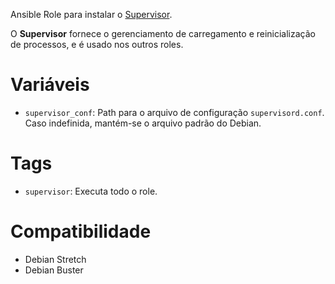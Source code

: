 Ansible Role para instalar o [Supervisor](http://supervisord.org/).

O **Supervisor** fornece o gerenciamento de carregamento e reinicialização de
processos, e é usado nos outros roles.

# Variáveis

- `supervisor_conf`: Path para o arquivo de configuração `supervisord.conf`.
   Caso indefinida, mantém-se o arquivo padrão do Debian.

# Tags

- `supervisor`: Executa todo o role.

# Compatibilidade

- Debian Stretch
- Debian Buster
